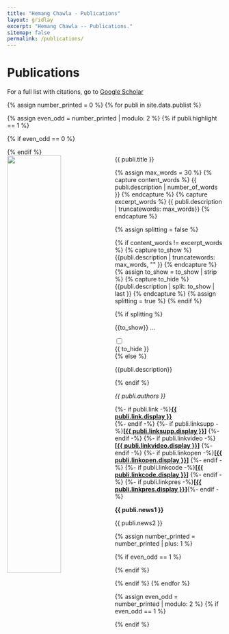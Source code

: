 ```yaml
---
title: "Hemang Chawla - Publications"
layout: gridlay
excerpt: "Hemang Chawla -- Publications."
sitemap: false
permalink: /publications/
---
```



# Publications

For a full list with citations, go to [Google Scholar](https://scholar.google.ch/citations?user=_58RpMgAAAAJ)

{% assign number_printed = 0 %}
{% for publi in site.data.publist %}

{% assign even_odd = number_printed | modulo: 2 %}
{% if publi.highlight == 1 %}

{% if even_odd == 0 %}
<div class="row">
{% endif %}

<div class="col-sm-6 clearfix">
 <div class="well">
  <pubtit style="text-align: justify">{{ publi.title }}</pubtit>
  <img src="{{ site.url }}{{ site.baseurl }}/images/pubpic/{{ publi.image }}" class="img-responsive" width="50%" style="float: left" />
  
  {% assign max_words = 30 %}
  {% capture content_words %}
    {{ publi.description | number_of_words }}
  {% endcapture %}
  {% capture excerpt_words %}
    {{ publi.description | truncatewords: max_words}}
  {% endcapture %}

  {% assign splitting = false %}

  {% if content_words != excerpt_words  %}
    {% capture to_show %} {{publi.description | truncatewords: max_words, "" }} {% endcapture %}
    {% assign to_show = to_show | strip %}
    {% capture to_hide %} {{publi.description | split: to_show | last }} {% endcapture %}
    {% assign splitting = true %}
  {% endif %}

{% if splitting %}
  <div>
  <p style="text-align: justify"> 
  {{to_show}} ...
  </p>
  </div>
  <input type="checkbox" class="read-more-state" id="more"/>
  <div class="read-more">
        {{ to_hide }}
  </div>  
  <label for="more" class="read-more-trigger"></label>
{% else %}
  <p style="text-align: justify"> 
  {{publi.description}}
  </p>
{% endif %}

  <p><em>{{ publi.authors }}</em></p>
  <p>
  {%- if publi.link -%}<strong><a href="{{ publi.link.url }}">{{ publi.link.display }}</a></strong><br/> {%- endif -%}
  {%- if publi.linksupp -%}<strong>[<a href="{{ publi.linksupp.url }}">{{ publi.linksupp.display }}</a>]</strong> {%- endif -%}
  {%- if publi.linkvideo -%}<strong>[<a href="{{ publi.linkvideo.url }}">{{ publi.linkvideo.display }}</a>]</strong> {%- endif -%}
  {%- if publi.linkopen -%}<strong>[<a href="{{ publi.linkopen.url }}">{{ publi.linkopen.display }}</a>]</strong> {%- endif -%} 
  {%- if publi.linkcode -%}<strong>[<a href="{{ publi.linkcode.url }}">{{ publi.linkcode.display }}</a>]</strong> {%- endif -%} 
  {%- if publi.linkpres -%}<strong>[<a href="{{ publi.linkpres.url }}">{{ publi.linkpres.display }}</a>]</strong>{%- endif -%}
  </p>
  <p class="text-danger"><strong> {{ publi.news1 }}</strong></p>
  <p> {{ publi.news2 }}</p>
 </div>
</div>

{% assign number_printed = number_printed | plus: 1 %}

{% if even_odd == 1 %}
</div>
{% endif %}

{% endif %}
{% endfor %}

{% assign even_odd = number_printed | modulo: 2 %}
{% if even_odd == 1 %}
</div>
{% endif %}

<p> &nbsp; </p>
